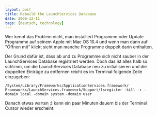 ```yaml
---
layout: post
title: Rebuild the LaunchServices Database
date: 2006-12-11
tags: [deutsch, technology]
---
```


Wer kennt das Problem nicht, man installiert Programme oder Update Programme auf seinem Apple mit Mac OS 10.4 und wenn man dann auf "Öffnen mit" klickt sieht man manche Programme doppelt darin enthalten.

Der Grund dafür ist, dass ab und zu Programme sich nicht sauber in der LaunchServices Database registriert werden. Doch das ist alles halb so schlimm, um die LaunchServices Database neu zu initialisieren und die doppelten Einträge zu entfernen reicht es im Terminal folgende Zeile einzugeben:

`/System/Library/Frameworks/ApplicationServices.framework/ Frameworks/LaunchServices.framework/Support/lsregister -kill -r -domain local -domain system -domain user`

Danach etwas warten ;) kann ein paar Minuten dauern bis der Terminal Cursor wieder erscheint.